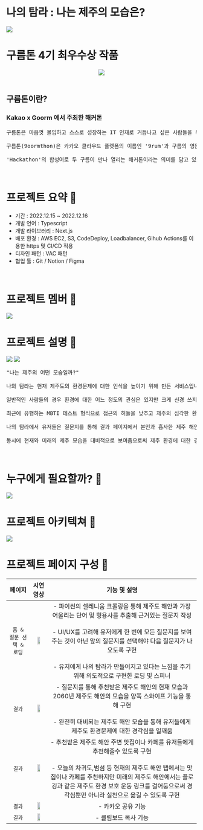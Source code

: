# 나의 탐라 : 나는 제주의 모습은?

<img src="https://user-images.githubusercontent.com/97172321/219431038-2bb12055-5cb9-4712-849b-aa3a1ed366d0.png" >

# 구름톤 4기 최우수상 작품

<div align="center">
<img src="https://velog.velcdn.com/images/zinukk/post/cfc33f92-e92a-454c-9f8e-52e9e93cfecf/image.png" ><br>
</div>

<br>

## 구름톤이란?

### Kakao x Goorm 에서 주최한 해커톤

<pre>
구름톤은 마음껏 몰입하고 스스로 성장하는 IT 인재로 거듭나고 싶은 사람들을 위해 카카오와 구름이 주최한 해커톤입니다. 

구름톤(9oormthon)은 카카오 클라우드 플랫폼의 이름인 '9rum'과 구름의 영문명 '9oorm', 

'Hackathon'의 합성어로 두 구름이 만나 열리는 해커톤이라는 의미를 담고 있습니다.
</pre>

<br>

# 프로젝트 요약 🍊

- 기간 : 2022.12.15 ~ 2022.12.16
- 개발 언어 : Typescript
- 개발 라이브러리 : Next.js
- 배포 환경 : AWS EC2, S3, CodeDeploy, Loadbalancer, Gihub Actions를 이용한 https 및 CI/CD 적용
- 디자인 패턴 : VAC 패턴
- 협업 툴 : Git / Notion / Figma

<br>

# 프로젝트 멤버 🍊

<img src="https://user-images.githubusercontent.com/97172321/219441042-9eaa1b56-ca3e-4a27-9d99-2956e7cf4497.png" />

<br>

# 프로젝트 설명 🍊

<img src="https://user-images.githubusercontent.com/97172321/219434983-a6e9f816-1dcf-4c8a-88c1-36069dd56654.png" />

<img src="https://user-images.githubusercontent.com/97172321/219468634-82903738-c42d-49c0-8476-bbc5e70825f2.png" />

<pre>
"나는 제주의 어떤 모습일까?"

나의 탐라는 현재 제주도의 환경문제에 대한 인식을 높이기 위해 만든 서비스입니다. 

일반적인 사람들의 경우 환경에 대한 어느 정도의 관심은 있지만 크게 신경 쓰지 않는 경우가 대다수이기 때문에 

최근에 유행하는 MBTI 테스트 형식으로 접근의 허들을 낮추고 제주의 심각한 환경 상태를 서비스에 녹여냈습니다.

나의 탐라에서 유저들은 질문지를 통해 결과 페이지에서 본인과 흡사한 제주 해안을 추천받고 해당 지역 근처의 숙소, 맛집 정보를 받을 수 있으며

동시에 현재와 미래의 제주 모습을 대비적으로 보여줌으로써 제주 환경에 대한 경각심을 일깨우고 있습니다. 
</pre>

<br>

# 누구에게 필요할까? 🍊

<img src="https://user-images.githubusercontent.com/97172321/221405085-1d392a1f-8060-4c2b-a3fd-78c61b2103c6.png" />

<br>

# 프로젝트 아키텍쳐 🍊

<img src="https://user-images.githubusercontent.com/97172321/219953786-a369e73e-6e78-48b8-81fd-7f991cbb4f8d.png" />

<br>

# 프로젝트 페이지 구성 🍊

|         페이지          |                                                           시연 영상                                                            |                                                                                                                                                                      기능 및 설명                                                                                                                                                                       |
| :---------------------: | :----------------------------------------------------------------------------------------------------------------------------: | :-----------------------------------------------------------------------------------------------------------------------------------------------------------------------------------------------------------------------------------------------------------------------------------------------------------------------------------------------------: |
| `홈 & 질문 선택 & 로딩` | <img src="https://user-images.githubusercontent.com/97172321/220843334-198ddf47-abb5-4f61-9d26-bd41924127aa.gif" width="50%"/> | - 파이썬의 셀레니움 크롤링을 통해 제주도 해안과 가장 어울리는 단어 및 형용사를 추출해 근거있는 질문지 작성 <br /> <br /> - UI/UX를 고려해 유저에게 한 번에 모든 질문지를 보여주는 것이 아닌 앞의 질문지를 선택해야 다음 질문지가 나오도록 구현 <br /> <br /> - 유저에게 나의 탐라가 만들어지고 있다는 느낌을 주기 위해 의도적으로 구현한 로딩 및 스피너 |
|         `결과`          | <img src="https://user-images.githubusercontent.com/97172321/220882644-ecf88517-f099-4c6e-b002-f7beebc92287.gif" width="50%"/> |                                                                 - 질문지를 통해 추천받은 제주도 해안의 현재 모습과 2060년 제주도 해안의 모습을 양쪽 스와이프 기능을 통해 구현 <br /> <br /> - 완전히 대비되는 제주도 해안 모습을 통해 유저들에게 제주도 환경문제에 대한 경각심을 일깨움                                                                 |
|         `결과`          | <img src="https://user-images.githubusercontent.com/97172321/220885424-32ebe768-58bd-44e8-9f65-6b7892e9047a.gif" width="50%"/> |                       - 추천받은 제주도 해안 주변 맛집이나 카페를 유저들에게 추천해줄수 있도록 구현 <br /> <br /> - 오늘의 차귀도,범섬 등 현재의 제주도 해안 탭에서는 맛집이나 카페를 추천하지만 미래의 제주도 해안에서는 플로깅과 같은 제주도 환경 보호 운동 링크를 걸어둠으로써 경각심뿐만 아니라 실천으로 옮길 수 있도록 구현                        |
|         `결과`          | <img src="https://user-images.githubusercontent.com/97172321/221405413-9521ff0e-3da5-4e3a-9761-85cab383ba25.gif" width="50%"/> |                                                                                                                                                                   - 카카오 공유 기능                                                                                                                                                                    |
|         `결과`          | <img src="https://user-images.githubusercontent.com/97172321/221405753-8864109d-6ff1-4b90-9e1f-51eef897250c.gif" width="50%"/> |                                                                                                                                                                  - 클립보드 복사 기능                                                                                                                                                                   |
